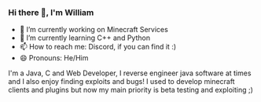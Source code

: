 ### Hi there 👋, I'm William

- 🔭 I’m currently working on Minecraft Services
- 🌱 I’m currently learning C++ and Python
- 📫 How to reach me: Discord, if you can find it :)
- 😄 Pronouns: He/Him

I'm a Java, C and Web Developer, I reverse engineer java software at times and I also enjoy finding exploits and bugs!
I used to develop minecraft clients and plugins but now my main priority is beta testing and exploiting ;)
